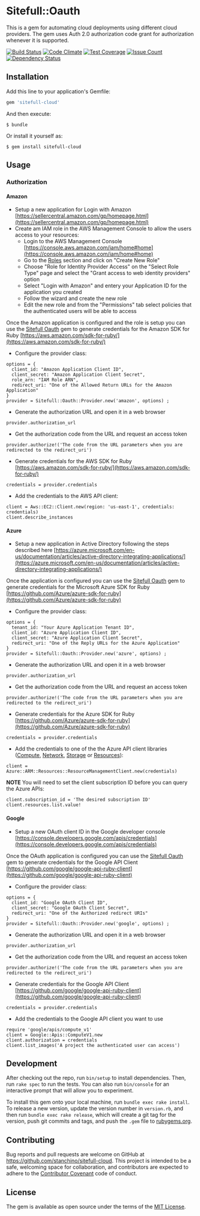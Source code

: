 # Sitefull::Oauth

This is a gem for automating cloud deployments using different cloud providers. The gem uses Auth 2.0 authorization code grant for authorization whenever it is supported.
 
[![Build
Status](https://travis-ci.org/stanchino/sitefull-cloud.svg?branch=master)](https://travis-ci.org/stanchino/sitefull-cloud)
[![Code
Climate](https://codeclimate.com/github/stanchino/sitefull-cloud/badges/gpa.svg)](https://codeclimate.com/github/stanchino/sitefull-cloud)
[![Test
Coverage](https://codeclimate.com/github/stanchino/sitefull-cloud/badges/coverage.svg)](https://codeclimate.com/github/stanchino/sitefull-cloud/coverage)
[![Issue
Count](https://codeclimate.com/github/stanchino/sitefull-cloud/badges/issue_count.svg)](https://codeclimate.com/github/stanchino/sitefull-cloud)
[![Dependency
Status](https://www.versioneye.com/user/projects/56d4d0b40a4ec126f7f86088/badge.svg?style=flat)](https://www.versioneye.com/user/projects/56d4d0b40a4ec126f7f86088)

## Installation

Add this line to your application's Gemfile:

```ruby
gem 'sitefull-cloud'
```

And then execute:

    $ bundle

Or install it yourself as:

    $ gem install sitefull-cloud

## Usage

### Authorization
#### Amazon
  * Setup a new application for Login with Amazon [https://sellercentral.amazon.com/gp/homepage.html](https://sellercentral.amazon.com/gp/homepage.html)
  * Create am IAM role in the AWS Management Console to allow the users access to your resources:
    * Login to the AWS Management Console [https://console.aws.amazon.com/iam/home#home](https://console.aws.amazon.com/iam/home#home)
    * Go to the [Roles](https://console.aws.amazon.com/iam/home#roles) section and click on "Create New Role"
    * Choose "Role for Identity Provider Access" on the "Select Role Type" page and select the "Grant access to web identity providers" option
    * Select "Login with Amazon" and entery your Application ID for the application you created
    * Follow the wizard and create the new role
    * Edit the new role and from the "Permissions" tab select policies that the authenticated users will be able to access

Once the Amazon application is configured and the role is setup you can use the [Sitefull Oauth](https://github.com/stanchino/sitefull-cloud) gem to generate credentials for the Amazon SDK for Ruby [https://aws.amazon.com/sdk-for-ruby/](https://aws.amazon.com/sdk-for-ruby/)
  * Configure the provider class:
```
options = {
  client_id: "Amazon Application Client ID",
  client_secret: "Amazon Application Client Secret",
  role_arn: "IAM Role ARN",
  redirect_uri: "One of the Allowed Return URLs for the Amazon Application"
}
provider = Sitefull::Oauth::Provider.new('amazon', options) ;
```
  * Generate the authorization URL and open it in a web browser
```
provider.authorization_url
```
  * Get the authorization code from the URL and request an access token
```
provider.authorize!('The code from the URL parameters when you are redirected to the redirect_uri')
```
  * Generate credentials for the AWS SDK for Ruby [https://aws.amazon.com/sdk-for-ruby/](https://aws.amazon.com/sdk-for-ruby/)
```
credentials = provider.credentials
```
  * Add the credentials to the AWS API client:
```
client = Aws::EC2::Client.new(region: 'us-east-1', credentials: credentials)
client.describe_instances
```

#### Azure
  * Setup a new application in Active Directory following the steps described here [https://azure.microsoft.com/en-us/documentation/articles/active-directory-integrating-applications/](https://azure.microsoft.com/en-us/documentation/articles/active-directory-integrating-applications/)

Once the application is configured you can use the [Sitefull Oauth](https://github.com/stanchino/sitefull-cloud) gem to generate credentials for the Microsoft Azure SDK for Ruby [https://github.com/Azure/azure-sdk-for-ruby](https://github.com/Azure/azure-sdk-for-ruby)
  * Configure the provider class:
```
options = {
  tenant_id: "Your Azure Application Tenant ID",
  client_id: "Azure Application Client ID",
  client_secret: "Azure Application Client Secret",
  redirect_uri: "One of the Reply URLs for the Azure Application"
}
provider = Sitefull::Oauth::Provider.new('azure', options) ;
```
  * Generate the authorization URL and open it in a web browser
```
provider.authorization_url
```
  * Get the authorization code from the URL and request an access token
```
provider.authorize!('The code from the URL parameters when you are redirected to the redirect_uri')
```
  * Generate credentials for the Azure SDK for Ruby [https://github.com/Azure/azure-sdk-for-ruby](https://github.com/Azure/azure-sdk-for-ruby)
```
credentials = provider.credentials
```
  * Add the credentials to one of the the Azure API client libraries ([Compute](resource_management/azure_mgmt_compute), [Network](resource_management/azure_mgmt_network), [Storage](resource_management/azure_mgmt_storage) or [Resources](resource_management/azure_mgmt_resources)):
```
client = Azure::ARM::Resources::ResourceManagementClient.new(credentials)
```
**NOTE** You will need to set the client subscription ID before you can query the Azure APIs:
```
client.subscription_id = 'The desired subscription ID'
client.resources.list.value!
```

#### Google
  * Setup a new OAuth client ID in the Google developer console [https://console.developers.google.com/apis/credentials](https://console.developers.google.com/apis/credentials)

Once the OAuth application is configured you can use the [Sitefull Oauth](https://github.com/stanchino/sitefull-cloud) gem to generate credentials for the Google API Client [https://github.com/google/google-api-ruby-client](https://github.com/google/google-api-ruby-client)
  * Configure the provider class:
```
options = {
  client_id: "Google OAuth Client ID",
  client_secret: "Google OAuth Client Secret",
  redirect_uri: "One of the Authorized redirect URIs"
}
provider = Sitefull::Oauth::Provider.new('google', options) ;
```
  * Generate the authorization URL and open it in a web browser
```
provider.authorization_url
```
  * Get the authorization code from the URL and request an access token
```
provider.authorize!('The code from the URL parameters when you are redirected to the redirect_uri')
```
  * Generate credentials for the Google API Client [https://github.com/google/google-api-ruby-client](https://github.com/google/google-api-ruby-client)
```
credentials = provider.credentials
```
  * Add the credentials to the Google API client you want to use
```
require 'google/apis/compute_v1'
client = Google::Apis::ComputeV1.new
client.authorization = credentials
client.list_images('A project the authenticated user can access')
```

## Development

After checking out the repo, run `bin/setup` to install dependencies. Then, run `rake spec` to run the tests. You can also run `bin/console` for an interactive prompt that will allow you to experiment.

To install this gem onto your local machine, run `bundle exec rake install`. To release a new version, update the version number in `version.rb`, and then run `bundle exec rake release`, which will create a git tag for the version, push git commits and tags, and push the `.gem` file to [rubygems.org](https://rubygems.org).

## Contributing

Bug reports and pull requests are welcome on GitHub at https://github.com/stanchino/sitefull-cloud. This project is intended to be a safe, welcoming space for collaboration, and contributors are expected to adhere to the [Contributor Covenant](http://contributor-covenant.org) code of conduct.


## License

The gem is available as open source under the terms of the [MIT License](http://opensource.org/licenses/MIT).

